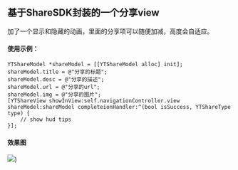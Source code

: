 基于ShareSDK封装的一个分享view
-------------------

加了一个显示和隐藏的动画，里面的分享项可以随便加减，高度会自适应。

#### 使用示例：

```
YTShareModel *shareModel = [[YTShareModel alloc] init];
shareModel.title = @"分享的标题";
shareModel.desc = @"分享的描述";
shareModel.url = @"分享的url";
shareModel.img = @"分享的图片";
[YTShareView showInView:self.navigationController.view shareModel:shareModel completeionHandler:^(bool isSuccess, YTShareType type) {
    // show hud tips
}];
```

#### 效果图

![](images/screenshot))
